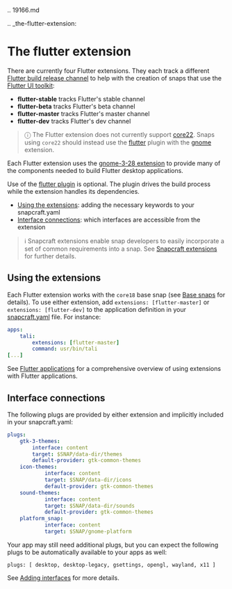 .. 19166.md

.. _the-flutter-extension:

# The flutter extension

There are currently four Flutter extensions.  They each track a different [Flutter build release channel](https://github.com/flutter/flutter/wiki/Flutter-build-release-channels) to help with the creation of snaps that use the [Flutter UI toolkit](https://flutter.dev/):

- **flutter-stable** tracks Flutter's stable channel
- **flutter-beta** tracks Flutter's beta channel
- **flutter-master** tracks Flutter's master channel
- **flutter-dev** tracks Flutter's dev channel

> ⓘ The Flutter extension does not currently support [core22](base-snaps.md). Snaps using `core22` should instead use the [flutter](the-flutter-plugin.md) plugin with the [gnome](the-gnome-extension.md) extension.

Each Flutter extension uses the [gnome-3-28 extension](the-gnome-3-28-extension.md) to provide many of the components needed to build Flutter desktop applications.

Use of the [flutter plugin](the-flutter-plugin.md) is optional. The plugin drives the build process while the extension handles its dependencies.

- [Using the extensions](#the-flutter-extension-heading--how): adding the necessary keywords to your snapcraft.yaml
- [Interface connections](#the-flutter-extension-heading--plugs): which interfaces are accessible from the extension

> ℹ  Snapcraft extensions enable snap developers to easily incorporate a set of common requirements into a snap. See [Snapcraft extensions](snapcraft-extensions.md) for further details.

<h2 id='the-flutter-extension-heading--how'>Using the extensions</h2>

Each Flutter extension works with the `core18` base snap (see [Base snaps](base-snaps.md) for details). To use either extension, add `extensions: [flutter-master]` or `extensions: [flutter-dev]` to the application definition in your [snapcraft.yaml](creating-snapcraft-yaml.md) file. For instance:

```yaml
apps:
    tali:
        extensions: [flutter-master]
        command: usr/bin/tali
[...]
```

See [Flutter applications](flutter-applications.md) for a comprehensive overview of using extensions with Flutter applications.

<h2 id='the-flutter-extension-heading--plugs'>Interface connections</h2>

The following plugs are provided by either extension and implicitly included in your snapcraft.yaml:


```yaml
plugs:
    gtk-3-themes:
        interface: content
        target: $SNAP/data-dir/themes
        default-provider: gtk-common-themes
    icon-themes:
            interface: content
            target: $SNAP/data-dir/icons
            default-provider: gtk-common-themes
    sound-themes:
            interface: content
            target: $SNAP/data-dir/sounds
            default-provider: gtk-common-themes
    platform_snap:
            interface: content
            target: $SNAP/gnome-platform
```

Your app may still need additional plugs, but you can expect the following plugs to be automatically available to your apps as well:

```
plugs: [ desktop, desktop-legacy, gsettings, opengl, wayland, x11 ]
```

See [Adding interfaces](adding-interfaces.md) for more details.